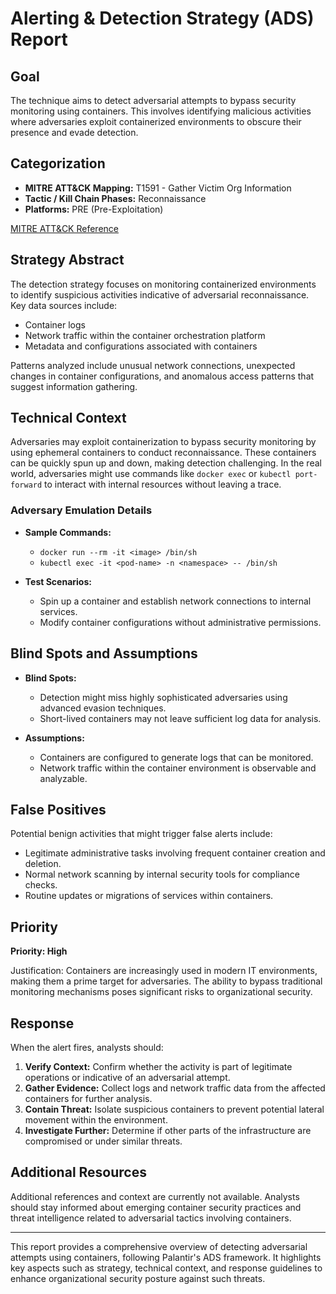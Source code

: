 # Alerting & Detection Strategy (ADS) Report

## Goal

The technique aims to detect adversarial attempts to bypass security monitoring using containers. This involves identifying malicious activities where adversaries exploit containerized environments to obscure their presence and evade detection.

## Categorization

- **MITRE ATT&CK Mapping:** T1591 - Gather Victim Org Information
- **Tactic / Kill Chain Phases:** Reconnaissance
- **Platforms:** PRE (Pre-Exploitation)

[MITRE ATT&CK Reference](https://attack.mitre.org/techniques/T1591)

## Strategy Abstract

The detection strategy focuses on monitoring containerized environments to identify suspicious activities indicative of adversarial reconnaissance. Key data sources include:

- Container logs
- Network traffic within the container orchestration platform
- Metadata and configurations associated with containers

Patterns analyzed include unusual network connections, unexpected changes in container configurations, and anomalous access patterns that suggest information gathering.

## Technical Context

Adversaries may exploit containerization to bypass security monitoring by using ephemeral containers to conduct reconnaissance. These containers can be quickly spun up and down, making detection challenging. In the real world, adversaries might use commands like `docker exec` or `kubectl port-forward` to interact with internal resources without leaving a trace.

### Adversary Emulation Details

- **Sample Commands:**
  - `docker run --rm -it <image> /bin/sh`
  - `kubectl exec -it <pod-name> -n <namespace> -- /bin/sh`

- **Test Scenarios:**
  - Spin up a container and establish network connections to internal services.
  - Modify container configurations without administrative permissions.

## Blind Spots and Assumptions

- **Blind Spots:** 
  - Detection might miss highly sophisticated adversaries using advanced evasion techniques.
  - Short-lived containers may not leave sufficient log data for analysis.

- **Assumptions:**
  - Containers are configured to generate logs that can be monitored.
  - Network traffic within the container environment is observable and analyzable.

## False Positives

Potential benign activities that might trigger false alerts include:

- Legitimate administrative tasks involving frequent container creation and deletion.
- Normal network scanning by internal security tools for compliance checks.
- Routine updates or migrations of services within containers.

## Priority

**Priority: High**

Justification: Containers are increasingly used in modern IT environments, making them a prime target for adversaries. The ability to bypass traditional monitoring mechanisms poses significant risks to organizational security.

## Response

When the alert fires, analysts should:

1. **Verify Context:** Confirm whether the activity is part of legitimate operations or indicative of an adversarial attempt.
2. **Gather Evidence:** Collect logs and network traffic data from the affected containers for further analysis.
3. **Contain Threat:** Isolate suspicious containers to prevent potential lateral movement within the environment.
4. **Investigate Further:** Determine if other parts of the infrastructure are compromised or under similar threats.

## Additional Resources

Additional references and context are currently not available. Analysts should stay informed about emerging container security practices and threat intelligence related to adversarial tactics involving containers.

---

This report provides a comprehensive overview of detecting adversarial attempts using containers, following Palantir's ADS framework. It highlights key aspects such as strategy, technical context, and response guidelines to enhance organizational security posture against such threats.